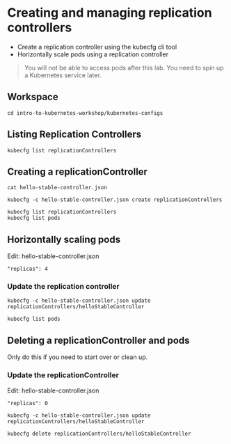# Creating and managing replication controllers

* Create a replication controller using the kubecfg cli tool
* Horizontally scale pods using a replication controller

> You will not be able to access pods after this lab. You need to spin up a Kubernetes service later.

## Workspace

```
cd intro-to-kubernetes-workshop/kubernetes-configs
```

## Listing Replication Controllers

```
kubecfg list replicationControllers
```

## Creating a replicationController

```
cat hello-stable-controller.json
```

```
kubecfg -c hello-stable-controller.json create replicationControllers
```

```
kubecfg list replicationControllers
kubecfg list pods
```

## Horizontally scaling pods

Edit: hello-stable-controller.json

```
"replicas": 4
```

### Update the replication controller
```
kubecfg -c hello-stable-controller.json update replicationControllers/helloStableController
```

```
kubecfg list pods
```

## Deleting a replicationController and pods

Only do this if you need to start over or clean up.

### Update the replicationController

Edit: hello-stable-controller.json

```
"replicas": 0
```

```
kubecfg -c hello-stable-controller.json update replicationControllers/helloStableController
```

```
kubecfg delete replicationControllers/helloStableController
```
